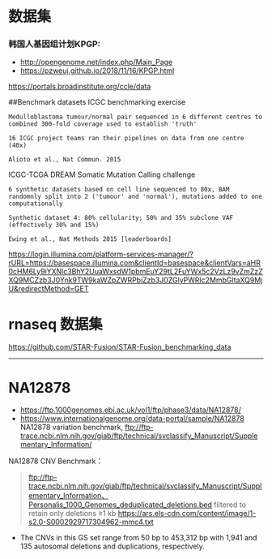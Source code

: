 # 数据集
### 韩国人基因组计划KPGP:
+  http://opengenome.net/index.php/Main_Page
+ https://pzweuj.github.io/2018/11/16/KPGP.html

https://portals.broadinstitute.org/ccle/data


##Benchmark datasets
ICGC benchmarking exercise

```
Medulloblastoma tumour/normal pair sequenced in 6 different centres to combined 300-fold coverage used to establish 'truth'

16 ICGC project teams ran their pipelines on data from one centre (40x)

Alioto et al., Nat Commun. 2015
```

ICGC-TCGA DREAM Somatic Mutation Calling challenge

```
6 synthetic datasets based on cell line sequenced to 80x, BAM randomnly split into 2 ('tumour' and 'normal'), mutations added to one computationally

Synthetic dataset 4: 80% cellularity; 50% and 35% subclone VAF (effectively 30% and 15%)

Ewing et al., Nat Methods 2015 [leaderboards]
```

https://login.illumina.com/platform-services-manager/?rURL=https://basespace.illumina.com&clientId=basespace&clientVars=aHR0cHM6Ly9iYXNlc3BhY2UuaWxsdW1pbmEuY29tL2FuYWx5c2VzLz9vZmZzZXQ9MCZzb3J0Ynk9TW9kaWZpZWRPbiZzb3J0ZGlyPWRlc2MmbGltaXQ9MjU&redirectMethod=GET


# rnaseq 数据集
https://github.com/STAR-Fusion/STAR-Fusion_benchmarking_data


----
# NA12878
+ https://ftp.1000genomes.ebi.ac.uk/vol1/ftp/phase3/data/NA12878/
+ https://www.internationalgenome.org/data-portal/sample/NA12878
NA12878 variation benchmark, 
ftp://ftp-trace.ncbi.nlm.nih.gov/giab/ftp/technical/svclassify_Manuscript/Supplementary_Information/

NA12878 CNV Benchmark：
> ftp://ftp-trace.ncbi.nlm.nih.gov/giab/ftp/technical/svclassify_Manuscript/Supplementary_Information、Personalis_1000_Genomes_deduplicated_deletions.bed
 filtered to retain only deletions ≥1 kb
> https://ars.els-cdn.com/content/image/1-s2.0-S0002929717304962-mmc4.txt

+ The CNVs in this GS set range from 50 bp to 453,312 bp with 1,941 and 135 autosomal deletions and duplications, respectively.




